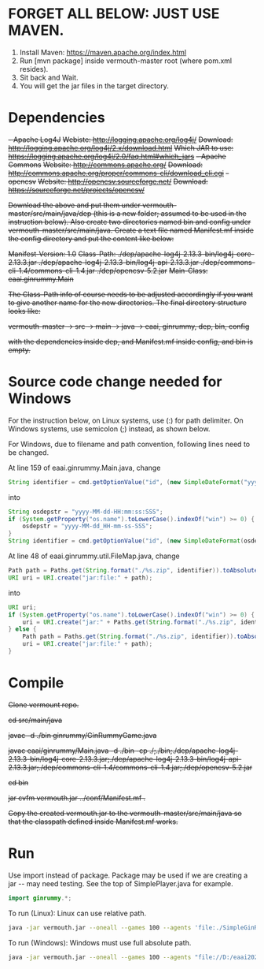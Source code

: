 # FORGET ALL BELOW: JUST USE MAVEN.

1. Install Maven: https://maven.apache.org/index.html
2. Run [mvn package] inside vermouth-master root (where pom.xml resides).
3. Sit back and Wait.
4. You will get the jar files in the target directory.

# Dependencies

~~- Apache Log4J~~
	~~Webiste: http://logging.apache.org/log4j/~~
	~~Download: http://logging.apache.org/log4j/2.x/download.html~~
	~~Which JAR to use: https://logging.apache.org/log4j/2.0/faq.html#which_jars~~
~~- Apache Commons~~
	~~Website: http://commons.apache.org/~~
	~~Download: http://commons.apache.org/proper/commons-cli/download_cli.cgi~~
~~- opencsv~~
	~~Website: http://opencsv.sourceforge.net/~~
	~~Download: https://sourceforge.net/projects/opencsv/~~

~~Download the above and put them under vermouth-master/src/main/java/dep (this is a new folder; assumed to be used in the instruction below). Also create two directories named bin and config under vermouth-master/src/main/java. Create a text file named Manifest.mf inside the config directory and put the content like below:~~

~~Manifest-Version: 1.0~~
~~Class-Path: ./dep/apache-log4j-2.13.3-bin/log4j-core-2.13.3.jar ./dep/apache-log4j-2.13.3-bin/log4j-api-2.13.3.jar ./dep/commons-cli-1.4/commons-cli-1.4.jar ./dep/opencsv-5.2.jar~~
~~Main-Class: eaai.ginrummy.Main~~

~~The Class-Path info of course needs to be adjusted accordingly if you want to give another name for the new directories. The final directory structure looks like:~~

~~vermouth-master -> src -> main -> java -> eaai, ginrummy, dep, bin, config~~

~~with the dependencies inside dep, and Manifest.mf inside config, and bin is empty.~~

# Source code change needed for Windows

For the instruction below, on Linux systems, use (:) for path delimiter. On Windows systems, use semicolon (;) instead, as shown below.

For Windows, due to filename and path convention, following lines need to be changed.

At line 159 of eaai.ginrummy.Main.java, change
```java
String identifier = cmd.getOptionValue("id", (new SimpleDateFormat("yyyy-MM-dd-HH:mm:ss:SSS")).format(new Date()));
```
into
```java
String osdepstr = "yyyy-MM-dd-HH:mm:ss:SSS";
if (System.getProperty("os.name").toLowerCase().indexOf("win") >= 0) {
	osdepstr = "yyyy-MM-dd_HH-mm-ss-SSS";
}
String identifier = cmd.getOptionValue("id", (new SimpleDateFormat(osdepstr)).format(new Date()));
```
At line 48 of eaai.ginrummy.util.FileMap.java, change
```java
Path path = Paths.get(String.format("./%s.zip", identifier)).toAbsolutePath().normalize();
URI uri = URI.create("jar:file:" + path);
```
into
```java
URI uri;
if (System.getProperty("os.name").toLowerCase().indexOf("win") >= 0) {
	uri = URI.create("jar:" + Paths.get(String.format("./%s.zip", identifier)).toUri());
} else {
	Path path = Paths.get(String.format("./%s.zip", identifier)).toAbsolutePath().normalize();
	uri = URI.create("jar:file:" + path);
}
```
# Compile

~~Clone vermount repo.~~

~~cd src/main/java~~

~~javac -d ./bin ginrummy/GinRummyGame.java~~

~~javac eaai/ginrummy/Main.java -d ./bin -cp ./;./bin;./dep/apache-log4j-2.13.3-bin/log4j-core-2.13.3.jar;./dep/apache-log4j-2.13.3-bin/log4j-api-2.13.3.jar;./dep/commons-cli-1.4/commons-cli-1.4.jar;./dep/opencsv-5.2.jar~~

~~cd bin~~

~~jar cvfm vermouth.jar ../conf/Manifest.mf .~~

~~Copy the created vermouth.jar to the vermouth-master/src/main/java so that the classpath defined inside Manifest.mf works.~~

# Run

Use import instead of package. Package may be used if we are creating a jar -- may need testing. See the top of SimplePlayer.java for example.

```java
import ginrummy.*;
```

To run (Linux): Linux can use relative path.

```bash
java -jar vermouth.jar --oneall --games 100 --agents 'file:./SimpleGinRummyPlayer' 'file:./SimpleGinRummyPlayer'
```

To run (Windows): Windows must use full absolute path.

```bash
java -jar vermouth.jar --oneall --games 100 --agents "file://D:/eaai2021/vermouth-master/src/main/java/SimplePlayer" "file://D:/eaai2021/vermouth-master/src/main/java/SimplePlayer"
```
